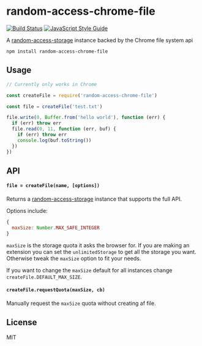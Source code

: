 # random-access-chrome-file

[![Build Status](https://travis-ci.com/random-access-storage/random-access-chrome-file.svg?branch=master)](https://travis-ci.com/random-access-storage/random-access-chrome-file)
[![JavaScript Style Guide](https://img.shields.io/badge/code_style-standard-brightgreen.svg)](https://standardjs.com)

A [random-access-storage](https://github.com/random-access-storage/random-access-storage) instance backed by the Chrome file system api

```
npm install random-access-chrome-file
```

## Usage

``` js
// Currently only works in Chrome

const createFile = require('random-access-chrome-file')

const file = createFile('test.txt')

file.write(0, Buffer.from('hello world'), function (err) {
  if (err) throw err
  file.read(0, 11, function (err, buf) {
    if (err) throw err
    console.log(buf.toString())
  })
})
```

## API

#### `file = createFile(name, [options])`

Returns a [random-access-storage](https://github.com/random-access-storage/random-access-storage) instance that supports
the full API.

Options include:

```js
{
  maxSize: Number.MAX_SAFE_INTEGER
}
```

`maxSize` is the storage quota it asks the browser for. If you are making an extension you can set the `unlimitedStorage`
to get all the storage you want. Otherwise tweak the `maxSize` option to fit your needs.

If you want to change the `maxSize` default for all instances change `createFile.DEFAULT_MAX_SIZE`.

#### `createFile.requestQuota(maxSize, cb)`

Manually request the `maxSize` quota without creating af file.

## License

MIT
